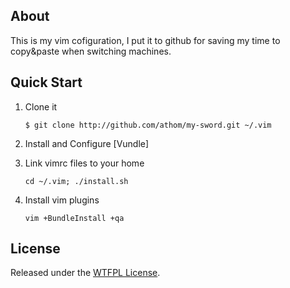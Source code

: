 ## About 

This is my vim cofiguration, I put it to github for saving my time to copy&paste when switching machines. 

## Quick Start

1. Clone it 

     ```
     $ git clone http://github.com/athom/my-sword.git ~/.vim
     ``` 

2. Install and Configure [Vundle]



3. Link vimrc files to your home

     ```
     cd ~/.vim; ./install.sh
     ```

4. Install vim plugins 

	```
	vim +BundleInstall +qa
	```

## License

Released under the [WTFPL License](http://www.wtfpl.net/txt/copying).

